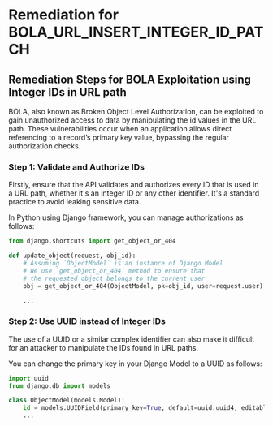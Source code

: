 # Remediation for BOLA_URL_INSERT_INTEGER_ID_PATCH

## Remediation Steps for BOLA Exploitation using Integer IDs in URL path

BOLA, also known as Broken Object Level Authorization, can be exploited to gain unauthorized access to data by manipulating the id values in the URL path. These vulnerabilities occur when an application allows direct referencing to a record’s primary key value, bypassing the regular authorization checks.

### Step 1: Validate and Authorize IDs
Firstly, ensure that the API validates and authorizes every ID that is used in a URL path, whether it's an integer ID or any other identifier. It's a standard practice to avoid leaking sensitive data.

In Python using Django framework, you can manage authorizations as follows:

```python
from django.shortcuts import get_object_or_404

def update_object(request, obj_id):
    # Assuming `ObjectModel` is an instance of Django Model
    # We use `get_object_or_404` method to ensure that 
    # the requested object belongs to the current user
    obj = get_object_or_404(ObjectModel, pk=obj_id, user=request.user)

    ...
```

### Step 2: Use UUID instead of Integer IDs
The use of a UUID or a similar complex identifier can also make it difficult for an attacker to manipulate the IDs found in URL paths. 

You can change the primary key in your Django Model to a UUID as follows:

```python
import uuid
from django.db import models

class ObjectModel(models.Model):
    id = models.UUIDField(primary_key=True, default=uuid.uuid4, editable=False)
    ...
```